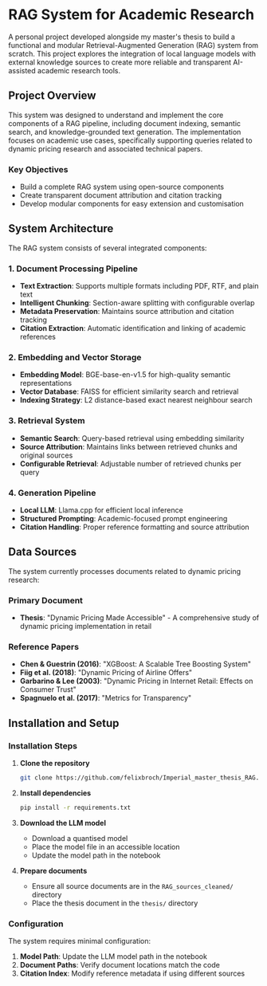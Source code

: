 # RAG System for Academic Research

A personal project developed alongside my master's thesis to build a functional and modular Retrieval-Augmented Generation (RAG) system from scratch. This project explores the integration of local language models with external knowledge sources to create more reliable and transparent AI-assisted academic research tools.

## Project Overview

This system was designed to understand and implement the core components of a RAG pipeline, including document indexing, semantic search, and knowledge-grounded text generation. The implementation focuses on academic use cases, specifically supporting queries related to dynamic pricing research and associated technical papers.

### Key Objectives

- Build a complete RAG system using open-source components
- Create transparent document attribution and citation tracking
- Develop modular components for easy extension and customisation

## System Architecture

The RAG system consists of several integrated components:

### 1. Document Processing Pipeline
- **Text Extraction**: Supports multiple formats including PDF, RTF, and plain text
- **Intelligent Chunking**: Section-aware splitting with configurable overlap
- **Metadata Preservation**: Maintains source attribution and citation tracking
- **Citation Extraction**: Automatic identification and linking of academic references

### 2. Embedding and Vector Storage
- **Embedding Model**: BGE-base-en-v1.5 for high-quality semantic representations
- **Vector Database**: FAISS for efficient similarity search and retrieval
- **Indexing Strategy**: L2 distance-based exact nearest neighbour search

### 3. Retrieval System
- **Semantic Search**: Query-based retrieval using embedding similarity
- **Source Attribution**: Maintains links between retrieved chunks and original sources
- **Configurable Retrieval**: Adjustable number of retrieved chunks per query

### 4. Generation Pipeline
- **Local LLM**: Llama.cpp for efficient local inference
- **Structured Prompting**: Academic-focused prompt engineering
- **Citation Handling**: Proper reference formatting and source attribution

## Data Sources

The system currently processes documents related to dynamic pricing research:

### Primary Document
- **Thesis**: "Dynamic Pricing Made Accessible" - A comprehensive study of dynamic pricing implementation in retail

### Reference Papers
- **Chen & Guestrin (2016)**: "XGBoost: A Scalable Tree Boosting System"
- **Fiig et al. (2018)**: "Dynamic Pricing of Airline Offers"
- **Garbarino & Lee (2003)**: "Dynamic Pricing in Internet Retail: Effects on Consumer Trust"
- **Spagnuelo et al. (2017)**: "Metrics for Transparency"

## Installation and Setup

### Installation Steps

1. **Clone the repository**
    ```bash
    git clone https://github.com/felixbroch/Imperial_master_thesis_RAG.git
    ```

2. **Install dependencies**
    ```bash
    pip install -r requirements.txt
    ```

3. **Download the LLM model**
   - Download a quantised model
   - Place the model file in an accessible location
   - Update the model path in the notebook

4. **Prepare documents**
   - Ensure all source documents are in the `RAG_sources_cleaned/` directory
   - Place the thesis document in the `thesis/` directory

### Configuration

The system requires minimal configuration:

1. **Model Path**: Update the LLM model path in the notebook
2. **Document Paths**: Verify document locations match the code
3. **Citation Index**: Modify reference metadata if using different sources